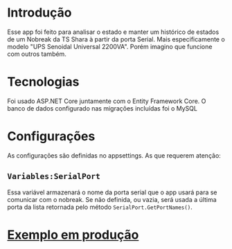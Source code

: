 # Introdução
Esse app foi feito para analisar o estado e manter um histórico de estados de um Nobreak da TS Shara à partir da porta Serial. Mais especificamente o modelo "UPS Senoidal Universal 2200VA". Porém imagino que funcione com outros também.

# Tecnologias
Foi usado ASP.NET Core juntamente com o Entity Framework Core.
O banco de dados configurado nas migrações incluídas foi o MySQL

# Configurações
As configurações são definidas no appsettings.
As que requerem atenção:
## `Variables:SerialPort`
Essa variável armazenará o nome da porta serial que o app usará para se comunicar com o nobreak. Se não definida, ou vazia, será usada a última porta da lista retornada pelo método `SerialPort.GetPortNames()`.
  
  
# [Exemplo em produção](https://camilla.thiagofnsc.dev)